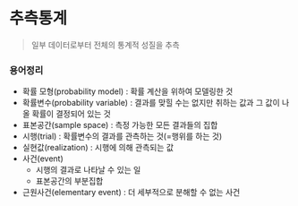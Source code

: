 # 추측통계

> 일부 데이터로부터 전체의 통계적 성질을 추측

### 용어정리
   - 확률 모형(probability model) : 확률 계산을 위하여 모델링한 것
   - 확률변수(probability variable) : 결과를 맞힐 수는 없지만 취하는 값과 그 값이 나올 확률이 결정되어 있는 것
   - 표본공간(sample space) : 측정 가능한 모든 결과들의 집합
   - 시행(trial) : 확률변수의 결과를 관측하는 것(=행위를 하는 것)
   - 실현값(realization) : 시행에 의해 관측되는 값
   - 사건(event)
      - 시행의 결과로 나타날 수 있는 일
      - 표본공간의 부분집합
   - 근원사건(elementary event) : 더 세부적으로 분해할 수 없는 사건
